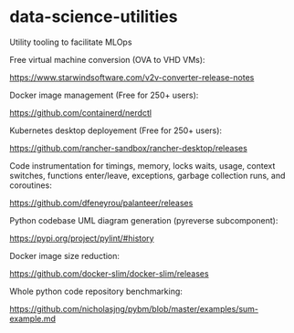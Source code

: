 # data-science-utilities
Utility tooling to facilitate MLOps

Free virtual machine conversion (OVA to VHD VMs):

https://www.starwindsoftware.com/v2v-converter-release-notes

Docker image management (Free for 250+ users):

https://github.com/containerd/nerdctl

Kubernetes desktop deployement (Free for 250+ users):

https://github.com/rancher-sandbox/rancher-desktop/releases

Code instrumentation for timings, memory, locks waits, usage, context switches, functions enter/leave, exceptions, garbage collection runs, and coroutines:

https://github.com/dfeneyrou/palanteer/releases

Python codebase UML diagram generation (pyreverse subcomponent):

https://pypi.org/project/pylint/#history

Docker image size reduction:

https://github.com/docker-slim/docker-slim/releases

Whole python code repository benchmarking:

https://github.com/nicholasjng/pybm/blob/master/examples/sum-example.md
